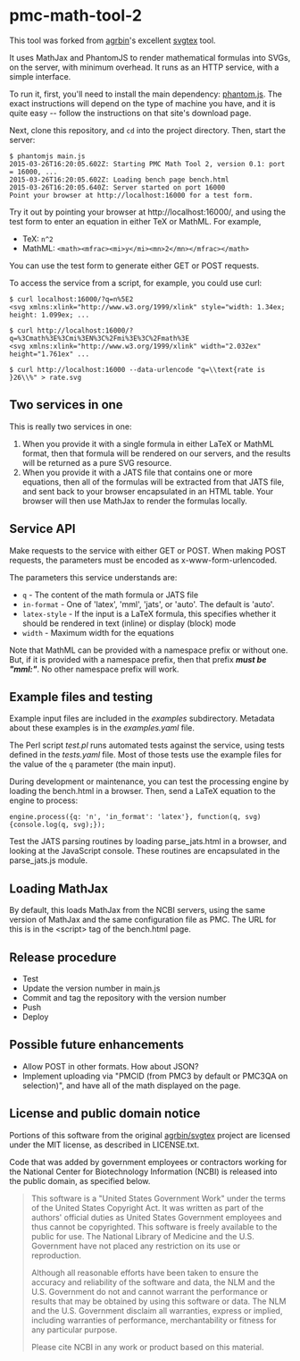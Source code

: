 pmc-math-tool-2
===============

This tool was forked from 
[agrbin](https://github.com/agrbin)'s excellent [svgtex](https://github.com/agrbin/svgtex) 
tool.

It uses MathJax and PhantomJS to render mathematical formulas into SVGs, on the server,
with minimum overhead. It runs as an HTTP service, with a simple interface.

To run it, first, you'll need to install the main dependency:
[phantom.js](http://phantomjs.org/). The exact instructions will depend on the type
of machine you have, and it is quite easy -- follow the instructions on that site's
download page.

Next, clone this repository, and `cd` into the project directory.
Then, start the server:

```
$ phantomjs main.js
2015-03-26T16:20:05.602Z: Starting PMC Math Tool 2, version 0.1: port = 16000, ...
2015-03-26T16:20:05.602Z: Loading bench page bench.html
2015-03-26T16:20:05.640Z: Server started on port 16000
Point your browser at http://localhost:16000 for a test form.
```

Try it out by pointing your browser at http://localhost:16000/, and using the test form
to enter an equation in either TeX or MathML. For example,

* TeX:  `n^2`
* MathML: `<math><mfrac><mi>y</mi><mn>2</mn></mfrac></math>`

You can use the test form to generate either GET or POST requests.

To access the service from a script, for example, you could use curl:

```
$ curl localhost:16000/?q=n%5E2
<svg xmlns:xlink="http://www.w3.org/1999/xlink" style="width: 1.34ex; height: 1.099ex; ...

$ curl http://localhost:16000/?q=%3Cmath%3E%3Cmi%3EN%3C%2Fmi%3E%3C%2Fmath%3E
<svg xmlns:xlink="http://www.w3.org/1999/xlink" width="2.032ex" height="1.761ex" ...

$ curl http://localhost:16000 --data-urlencode "q=\\text{rate is }26\\%" > rate.svg
```

Two services in one
-------------------

This is really two services in one:

1. When you provide it with a single formula in either LaTeX or MathML format, then 
  that formula will be rendered on our servers, and the results will be returned as 
  a pure SVG resource.
2. When you provide it with a JATS file that contains one or more equations, then 
  all of the formulas will be extracted from that JATS file, and sent back to your 
  browser encapsulated in an HTML table. Your browser will then use MathJax to render 
  the formulas locally.


Service API
-----------

Make requests to the service with either GET or POST. When making POST requests, the
parameters must be encoded as x-www-form-urlencoded.

The parameters this service understands are:

* `q` - The content of the math formula or JATS file
* `in-format` - One of 'latex', 'mml', 'jats', or 'auto'. The default is 'auto'.
* `latex-style` - If the input is a LaTeX formula, this specifies whether it should
  be rendered in text (inline) or display (block) mode
* `width` - Maximum width for the equations

Note that MathML can be provided with a namespace prefix or without one. But,
if it is provided with a namespace prefix, then that prefix ***must be "mml:"***. 
No other namespace prefix will work.


Example files and testing
-------------------------

Example input files are included in the *examples* subdirectory. Metadata about these
examples is in the *examples.yaml* file.

The Perl script *test.pl* runs automated tests against the service, using tests defined
in the *tests.yaml* file. Most of those tests use the example files 
for the value of the `q` parameter (the main input).

During development or maintenance, you can test the processing engine by loading the
bench.html in a browser.  Then, send a LaTeX equation to the engine to process:

```
engine.process({q: 'n', 'in_format': 'latex'}, function(q, svg) {console.log(q, svg);});
```

Test the JATS parsing routines by loading parse_jats.html in a browser, and looking
at the JavaScript console. These routines are encapsulated in the parse_jats.js 
module.


Loading MathJax
---------------

By default, this loads MathJax from the NCBI servers, using the same version of
MathJax and the same configuration file as PMC.  The URL for this is in the
&lt;script> tag of the bench.html page.

Release procedure
-----------------

* Test
* Update the version number in main.js
* Commit and tag the repository with the version number
* Push
* Deploy

Possible future enhancements
----------------------------

- Allow POST in other formats.  How about JSON?
- Implement uploading via "PMCID (from PMC3 by default or PMC3QA on selection)", and 
  have all of the math displayed on the page.

License and public domain notice
--------------------------------

Portions of this software from the original [agrbin/svgtex](https://github.com/agrbin/svgtex) project are
licensed under the MIT license, as described in LICENSE.txt.

Code that was added by government employees or contractors working for the
National Center for Biotechnology Information (NCBI) is released into the public
domain, as specified below.

> This software is a "United States Government Work" under the terms of the United States Copyright Act. It was written as part of the authors' official duties as United States Government employees and thus cannot be copyrighted. This software is freely available to the public for use. The National Library of Medicine and the U.S. Government have not placed any restriction on its use or reproduction.
>
> Although all reasonable efforts have been taken to ensure the accuracy and reliability of the software and data, the NLM and the U.S. Government do not and cannot warrant the performance or results that may be obtained by using this software or data. The NLM and the U.S. Government disclaim all warranties, express or implied, including warranties of performance, merchantability or fitness for any particular purpose.
> 
> Please cite NCBI in any work or product based on this material.

